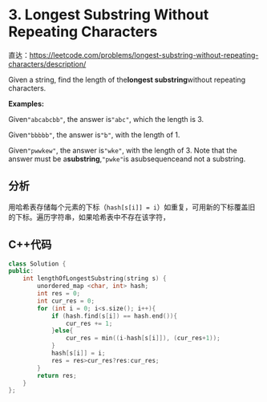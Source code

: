 # 3. Longest Substring Without Repeating Characters

直达：https://leetcode.com/problems/longest-substring-without-repeating-characters/description/

Given a string, find the length of the**longest substring**without repeating characters.

**Examples:**

Given`"abcabcbb"`, the answer is`"abc"`, which the length is 3.

Given`"bbbbb"`, the answer is`"b"`, with the length of 1.

Given`"pwwkew"`, the answer is`"wke"`, with the length of 3. Note that the answer must be a**substring**,`"pwke"`is asubsequenceand not a substring.

## 分析

用哈希表存储每个元素的下标（`hash[s[i]] = i`）如重复，可用新的下标覆盖旧的下标。遍历字符串，如果哈希表中不存在该字符，

## C++代码

```cpp
class Solution {
public:
    int lengthOfLongestSubstring(string s) {
        unordered_map <char, int> hash;
        int res = 0;
        int cur_res = 0;
        for (int i = 0; i<s.size(); i++){
            if (hash.find(s[i]) == hash.end()){
                cur_res += 1;
            }else{
                cur_res = min((i-hash[s[i]]), (cur_res+1));
            }
            hash[s[i]] = i;
            res = res>cur_res?res:cur_res;
        }
        return res;
    }
};
```



